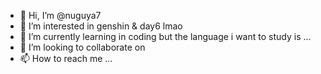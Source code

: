 - 👋 Hi, I’m @nuguya7
- 👀 I’m interested in genshin & day6 lmao
- 🌱 I’m currently learning in coding but the language i want to study is ...
- 💞️ I’m looking to collaborate on 
- 📫 How to reach me ...

<!---
nuguya7/nuguya7 is a ✨ special ✨ repository because its `README.md` (this file) appears on your GitHub profile.
You can click the Preview link to take a look at your changes.
--->
